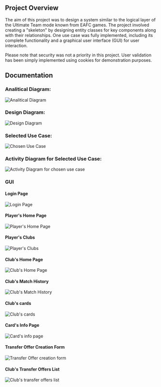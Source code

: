 ## Project Overview
The aim of this project was to design a system similar to the logical layer of the Ultimate Team mode known from EAFC games. The project involved creating a "skeleton" by designing entity classes for key components along with their relationships. One use case was fully implemented, including its complete functionality and a graphical user interface (GUI) for user interaction.

Please note that security was not a priority in this project. User validation has been simply implemented using cookies for demonstration purposes.
## Documentation
### Analitical Diagram:
![Analitical Diagram](https://github.com/user-attachments/assets/e7ef1037-a1fc-433e-9b37-ac5bf08ba469)
### Design Diagram:
![Design Diagram](https://github.com/user-attachments/assets/2d576de9-d4b3-47f6-a1ce-ac3ceb2b0b8e)
### Selected Use Case:
![Chosen Use Case](https://github.com/user-attachments/assets/abbc7ef7-2289-4aa5-92ef-cdd08e60ffff)
### Activity Diagram for Selected Use Case:
![Activity Diagram for chosen use case](https://github.com/user-attachments/assets/5ee5310f-0a5b-47af-843b-f68ff6c3c06f)
### GUI
#### Login Page
![Login Page](https://github.com/user-attachments/assets/9f489a2e-b7a2-49e4-b1f6-464d30622f9b)
#### Player's Home Page
![Player's Home Page](https://github.com/user-attachments/assets/15761bc9-43cb-48d9-a48f-60208a927bc5)
#### Player's Clubs
![Player's Clubs](https://github.com/user-attachments/assets/6943282f-b5c2-4a57-8f5f-f633b0221603)
#### Club's Home Page
![Club's Home Page](https://github.com/user-attachments/assets/3eac9102-4aa6-4326-8118-d49e661ca707)
#### Club's Match History
![Club's Match History](https://github.com/user-attachments/assets/f9eda1a6-0fff-4336-b034-2c55cab36602)
#### Club's cards
![Club's cards](https://github.com/user-attachments/assets/d3bab6af-fef5-4903-b61d-14aedde91a91)
#### Card's Info Page
![Card's info page](https://github.com/user-attachments/assets/7b1221e9-3d50-47a8-9bdc-bfca7fd4a15f)
#### Transfer Offer Creation Form
![Transfer Offer creation form](https://github.com/user-attachments/assets/153c4db2-dc4a-47ed-9aa7-84de093fbda7)
#### Club's Transfer Offers List
![Club's transfer offers list](https://github.com/user-attachments/assets/5565b04e-656f-4027-a22e-ec5656c42ba5)

